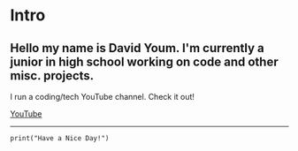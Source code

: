 # Intro
Hello my name is David Youm. I'm currently a junior in high school working on code and other misc. projects.
---	
I run a coding/tech YouTube channel. Check it out!

[YouTube](https://www.youtube.com/channel/UClvI4-BIm0Ka909lJ4npaUA)

---	
```
print("Have a Nice Day!")
```
